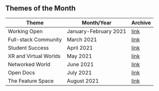 ## Themes of the Month

|   Theme                      |  Month/Year                |  Archive                                    |
|------------------------------|----------------------------|---------------------------------------------|
|   Working Open               |  January-February 2021     |  [link](https://github.com/rokwire/rokwire-community/tree/master/Themes%20of%20the%20Month/Working%20Open%20(January-February%202021))               |
|   Full-stack Community       |  March 2021                |  [link](https://github.com/rokwire/rokwire-community/tree/master/Themes%20of%20the%20Month/Full-Stack%20Community%20(March%202021))                                                                       |
|   Student Success            |  April 2021                |  [link](https://github.com/rokwire/rokwire-community/tree/master/Themes%20of%20the%20Month/Student%20Success%20(April%202021))                       |
|   XR and Virtual Worlds      |  May 2021                  |  [link](https://github.com/rokwire/rokwire-community/tree/master/Themes%20of%20the%20Month/XR%20and%20Virtual%20Worlds%20(May%202021))               |
|   Networked World            |  June 2021                 |  [link](https://github.com/rokwire/rokwire-community/tree/master/Themes%20of%20the%20Month/Networked%20World%20(June%202021))                        |
|   Open Docs                  |  July 2021                 |  [link](https://github.com/rokwire/rokwire-community/tree/master/Themes%20of%20the%20Month/Open%20Docs%20(July%202021))                              |   
|   The Feature Space          |  August 2021               |  [link](https://github.com/rokwire/rokwire-community/tree/master/Themes%20of%20the%20Month/The%20Feature%20Space%20(August%202021))                  |





